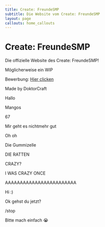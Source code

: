 ```yaml
---
title: Create: FreundeSMP
subtitle: Die Website vom Create: FreundeSMP
layout: page
callouts: home_callouts
---
```


# Create: FreundeSMP
Die offizielle Website des Create: FreundeSMP!

Möglicherweise ein WIP

Bewerbung: [Hier clicken](https://docs.google.com/forms/d/e/1FAIpQLSemm-ekoUENyDw3eN0Zr3XP9A32x2ezaYr-uL3P8UvLmgUbmA/viewform?usp=sharing&ouid=107367983667635999048)

Made by DoktorCraft

Hallo

Mangos

67

Mir geht es nichtmehr gut

Oh oh

Die Gummizelle

DIE RATTEN

CRAZY?

I WAS CRAZY ONCE

AAAAAAAAAAAAAAAAAAAAAAAA

Hi :)

Ok gehst du jetzt?

/stop

Bitte mach einfach 😭
